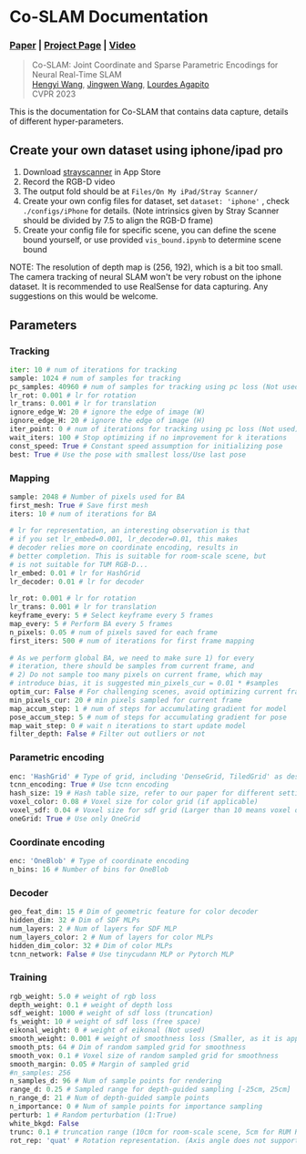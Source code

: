 # Co-SLAM Documentation

### [Paper](https://arxiv.org/pdf/2304.14377.pdf) | [Project Page](https://hengyiwang.github.io/projects/CoSLAM) | [Video](https://hengyiwang.github.io/projects/Co-SLAM/videos/presentation.mp4)

> Co-SLAM: Joint Coordinate and Sparse Parametric Encodings for Neural Real-Time SLAM <br />
> [Hengyi Wang](https://hengyiwang.github.io/), [Jingwen Wang](https://jingwenwang95.github.io/), [Lourdes Agapito](http://www0.cs.ucl.ac.uk/staff/L.Agapito/)<br />
> CVPR 2023

This is the documentation for Co-SLAM that contains data capture, details of different hyper-parameters.



## Create your own dataset using iphone/ipad pro

1. Download [strayscanner](https://apps.apple.com/us/app/stray-scanner/id1557051662) in App Store
2. Record the RGB-D video
3. The output fold should be at `Files/On My iPad/Stray Scanner/`
4. Create your own config files for dataset, set `dataset: 'iphone'` , check `./configs/iPhone` for details. (Note intrinsics given by Stray Scanner should be divided by 7.5 to align the RGB-D frame)
5. Create your config file for specific scene, you can define the scene bound yourself, or use provided `vis_bound.ipynb` to determine scene bound

NOTE: The resolution of depth map is (256, 192), which is a bit too small. The camera tracking of neural SLAM won't be very robust on the iphone dataset. It is recommended to use RealSense for data capturing. Any suggestions on this would be welcome.

## Parameters

### Tracking

```python
iter: 10 # num of iterations for tracking
sample: 1024 # num of samples for tracking
pc_samples: 40960 # num of samples for tracking using pc loss (Not used)
lr_rot: 0.001 # lr for rotation
lr_trans: 0.001 # lr for translation
ignore_edge_W: 20 # ignore the edge of image (W) 
ignore_edge_H: 20 # ignore the edge of image (H)
iter_point: 0 # num of iterations for tracking using pc loss (Not used)
wait_iters: 100 # Stop optimizing if no improvement for k iterations 
const_speed: True # Constant speed assumption for initializing pose
best: True # Use the pose with smallest loss/Use last pose
```



### Mapping

```python
sample: 2048 # Number of pixels used for BA
first_mesh: True # Save first mesh
iters: 10 # num of iterations for BA
  
# lr for representation, an interesting observation is that
# if you set lr_embed=0.001, lr_decoder=0.01, this makes
# decoder relies more on coordinate encoding, results in
# better completion. This is suitable for room-scale scene, but
# is not suitable for TUM RGB-D...
lr_embed: 0.01 # lr for HashGrid
lr_decoder: 0.01 # lr for decoder
  
lr_rot: 0.001 # lr for rotation
lr_trans: 0.001 # lr for translation
keyframe_every: 5 # Select keyframe every 5 frames
map_every: 5 # Perform BA every 5 frames
n_pixels: 0.05 # num of pixels saved for each frame
first_iters: 500 # num of iterations for first frame mapping
 
# As we perform global BA, we need to make sure 1) for every 
# iteration, there should be samples from current frame, and
# 2) Do not sample too many pixels on current frame, which may 
# introduce bias, it is suggested min_pixels_cur = 0.01 * #samples
optim_cur: False # For challenging scenes, avoid optimizing current frame pose during BA
min_pixels_cur: 20 # min pixels sampled for current frame
map_accum_step: 1 # num of steps for accumulating gradient for model
pose_accum_step: 5 # num of steps for accumulating gradient for pose
map_wait_step: 0 # wait n iterations to start update model
filter_depth: False # Filter out outliers or not
```



### Parametric encoding

```python
enc: 'HashGrid' # Type of grid, including 'DenseGrid, TiledGrid' as describled in tinycudann
tcnn_encoding: True # Use tcnn encoding
hash_size: 19 # Hash table size, refer to our paper for different settings of each dataset
voxel_color: 0.08 # Voxel size for color grid (if applicable)
voxel_sdf: 0.04 # Voxel size for sdf grid (Larger than 10 means voxel dim instead, i.e. fixed resolution)
oneGrid: True # Use only OneGrid
```



### Coordinate encoding

```python
enc: 'OneBlob' # Type of coordinate encoding
n_bins: 16 # Number of bins for OneBlob
```



### Decoder

```python
geo_feat_dim: 15 # Dim of geometric feature for color decoder
hidden_dim: 32 # Dim of SDF MLPs
num_layers: 2 # Num of layers for SDF MLP
num_layers_color: 2 # Num of layers for color MLPs
hidden_dim_color: 32 # Dim of color MLPs
tcnn_network: False # Use tinycudann MLP or Pytorch MLP
```



### Training

```python
rgb_weight: 5.0 # weight of rgb loss
depth_weight: 0.1 # weight of depth loss
sdf_weight: 1000 # weight of sdf loss (truncation)
fs_weight: 10 # weight of sdf loss (free space)
eikonal_weight: 0 # weight of eikonal (Not used)
smooth_weight: 0.001 # weight of smoothness loss (Smaller, as it is applied for feature)
smooth_pts: 64 # Dim of random sampled grid for smoothness
smooth_vox: 0.1 # Voxel size of random sampled grid for smoothness
smooth_margin: 0.05 # Margin of sampled grid
#n_samples: 256
n_samples_d: 96 # Num of sample points for rendering
range_d: 0.25 # Sampled range for depth-guided sampling [-25cm, 25cm]
n_range_d: 21 # Num of depth-guided sample points
n_importance: 0 # Num of sample points for importance sampling
perturb: 1 # Random perturbation (1:True)
white_bkgd: False
trunc: 0.1 # truncation range (10cm for room-scale scene, 5cm for RUM RGBD)
rot_rep: 'quat' # Rotation representation. (Axis angle does not support identity init)
```

